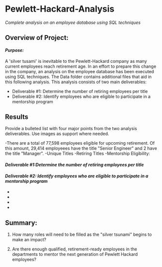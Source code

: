 # **Pewlett-Hackard-Analysis**
*Complete analysis on an employee database using SQL techniques*


## Overview of Project:

#### *Purpose:*
A 'silver tusami' is inevitable to the Pewlett-Hackard company as many current employees reach retirement age. In an effort to prepare this change in the company, an analysis on the employee database has been executed using SQL techniques. The Data folder contains additional files that aid in this following analysis. This analysis consists of two main deliverables: 

- Deliverable #1: Determine the number of retiring employees per title
- Deliverable #2: Identify employees who are eligible to participate in a mentorship program


## Results 
Provide a bulleted list with four major points from the two analysis deliverables. Use images as support where needed.

-There are a total of 77,598 employees eligible for upcoming retirement. Of this amount, 29,414 employeees have the title "Senior Engineer" and 2 have the title "Manager". 
-Unique Titles
-Retiring Titles
-Mentorship Eligibility: 

#### *Deliverable #1:Determine the number of retiring employees per title*
#### *Deliverable #2: Identify employees who are eligible to participate in a mentorship program*
-
-
-
-


## Summary:

1. How many roles will need to be filled as the "silver tsunami" begins to make an impact?

2. Are there enough qualified, retirement-ready employees in the departments to mentor the next generation of Pewlett Hackard employees?

